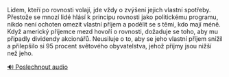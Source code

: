 
Lidem, kteří po rovnosti volají, jde vždy o zvýšení jejich vlastní spotřeby. Přestože se mnozí lidé hlásí k principu rovnosti jako politickému programu, nikdo není ochoten omezit vlastní příjem a podělit se s těmi, kdo mají méně. Když americký příjemce mezd hovoří o rovnosti, dožaduje se toho, aby mu připadly dividendy akcionářů. Neusiluje o to, aby se jeho vlastní příjem snížil a přilepšilo si 95 procent světového obyvatelstva, jehož příjmy jsou nižší než jeho.

[🔊 Poslechnout audio](/data/7-paragraphs/audio/chapter_165/para_005-Lidem-kte-po-rovnosti-volaj-jde-vdy-o-zven.mp3)
